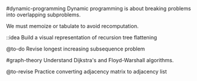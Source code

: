#dynamic-programming
Dynamic programming is about breaking problems into overlapping subproblems.

We must memoize or tabulate to avoid recomputation.

::idea Build a visual representation of recursion tree flattening

@to-do Revise longest increasing subsequence problem

#graph-theory
Understand Dijkstra's and Floyd-Warshall algorithms.

@to-revise Practice converting adjacency matrix to adjacency list
